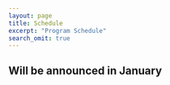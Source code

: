 ```yaml
---
layout: page
title: Schedule
excerpt: "Program Schedule"
search_omit: true
---
```


<!-- ### Ordered Lists

1. Item one
   1. sub item one
   2. sub item two
   3. sub item three
2. Item two

### Unordered Lists

* Item one
* Item two
* Item three -->

## Will be announced in January
<!--
| Time | Speaker | Title |
|:--------|:-------:|--------:|
| 0850   | Welcome address   |   |
| 0900   | Plenary I   | cell6   |
| 1000   | Short Talk 1   | cell6   |
| 1030   | Coffee   | cell6   |
| 1100   | Short Talk 2   | cell6   |
| 1130   | Short Talk 3   | cell6   |
| 1200   | Short Talk 4   | cell6   |
| 1230 - 1400  | Lunch   | cell6   |
| 1400   | Plenary II   | cell6   |
| 1500   | Short Talk 5   | cell6   |
| 1530   | Short Talk 6   | cell6   |
| 1600 - 1730   | Break   | cell6   |
| 1730 -    | Social Event/Dinner   | Dörpskrog Rathjensdorf   |
|----
| 0900   | Plenary III   | cell6   |
| 1000   | Short Talk 7   | cell6   |
| 1030   | Coffee   | cell6   |
| 1100   | Short Talk 8   | cell6   |
| 1130   | Short Talk 9   | cell6   |
| 1200   | Short Talk 10   | cell6   |
| 1230 - 1400  | Lunch   | cell6   |
| 1400   | Plenary IV   | cell6   |
| 1500   | Short Talk 11   | cell6   |
| 1530   | Coffee   | cell6   |
| 1600   | Short Talk 12   | cell6   |
| 1630   | Short Talk 13   | cell6   |
| 1700   | Short Talk 14   | cell6   |
| 1900   | Dinner   | cell6   |
|----
| 0900   | Plenary V   | cell6   |
| 1000   | Short Talk 15   | cell6   |
| 1030   | Coffee   | cell6   |
| 1100   | Short Talk 16   | cell6   |
| 1130   | Short Talk 17   | cell6   |
| 1200   | Short Talk 18   | cell6   |
| 1230 - 1400  | Lunch   | cell6   |
|=====
| Foot1   | Foot2   | Foot3   |
{: .table} -->
